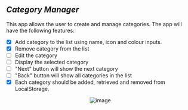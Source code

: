 ## _Category Manager_

This app allows the user to create and manage categories.  The app will have the following features: 

- [x] Add category to the list using name, icon and colour inputs.
- [x] Remove category from the list
- [ ] Edit the category
- [ ] Display the selected category
- [ ] "Next" button will show the next category
- [ ] "Back" button will show all categories in the list
- [x] Each category should be added, retrieved and removed from LocalStorage.

<div align="center">

![image](https://user-images.githubusercontent.com/105356599/207470553-e3f9dda8-6166-452b-ab8f-da2ebb76af7c.png)

</div>
